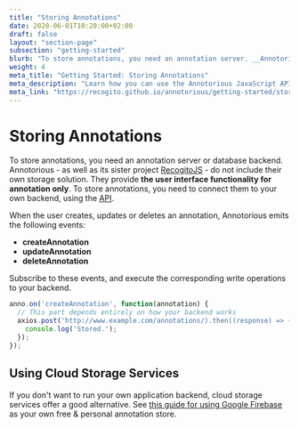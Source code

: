 ```yaml
---
title: "Storing Annotations"
date: 2020-06-01T10:20:00+02:00
draft: false
layout: "section-page"
subsection: "getting-started"
blurb: "To store annotations, you need an annotation server. __Annotorious does not come with built-in storage__. Learn how you can use the JavaScript API to set up your own solution that fits your needs." 
weight: 4
meta_title: "Getting Started: Storing Annotations"
meta_description: "Learn how you can use the Annotorious JavaScript API to integrate a storage backend"
meta_link: "https://recogito.github.io/annotorious/getting-started/storing-annotations"
---
```


# Storing Annotations

To store annotations, you need an annotation server or database backend.
Annotorious - as well as its sister project [RecogitoJS](https://github.com/recogito/recogito) - do not 
include their own storage solution. They provide __the user interface functionality for annotation 
only__. To store annotations, you need to connect them to your own backend, using the [API](/annotorious/api-docs/).

When the user creates, updates or deletes an annotation, Annotorious emits the following events:

- __createAnnotation__
- __updateAnnotation__
- __deleteAnnotation__

Subscribe to these events, and execute the corresponding write operations to your backend. 

```javascript
anno.on('createAnnotation', function(annotation) {
  // This part depends entirely on how your backend works
  axios.post('http://www.example.com/annotations/).then((response) => {
    console.log('Stored.');
  });
});
```

## Using Cloud Storage Services

If you don't want to run your own application backend, cloud storage services offer a good alternative.
See [this guide for using Google Firebase](/guides/using-firebase-for-storage/) as your own free & personal 
annotation store.
